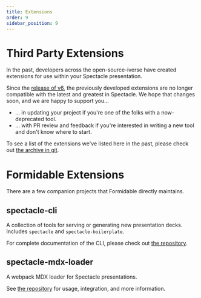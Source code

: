 ```yaml
---
title: Extensions
order: 9
sidebar_position: 9
---
```


# Third Party Extensions

In the past, developers across the open-source-iverse have created extensions for use within your Spectacle presentation.

Since the [release of v6](https://github.com/FormidableLabs/spectacle/releases/tag/v6.0.0), the previously developed extensions are no longer compatible with the latest and greatest in Spectacle. We hope that changes soon, and we are happy to support you...

- ... in updating your project if you're one of the folks with a now-deprecated tool.
- ... with PR review and feedback if you're interested in writing a new tool and don't know where to start.

To see a list of the extensions we've listed here in the past, please check out [the archive in git](https://github.com/FormidableLabs/spectacle/blob/3fd0e850ebab65758b1a4db04c8edef5f2cee81e/docs/content/extensions.md).

# Formidable Extensions

There are a few companion projects that Formidable directly maintains.

## spectacle-cli

A collection of tools for serving or generating new presentation decks. Includes `spectacle` and `spectacle-boilerplate`.

For complete documentation of the CLI, please check out [the repository](https://www.github.com/FormidableLabs/spectacle-cli).

## spectacle-mdx-loader

A webpack MDX loader for Spectacle presentations.

See [the repository](https://www.github.com/FormidableLabs/spectacle-mdx-loader) for usage, integration, and more information.

